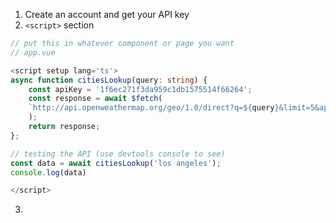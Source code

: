 1. Create an account and get your API key
2.  `<script>` section

```ts
// put this in whatever component or page you want
// app.vue

<script setup lang='ts'>
async function citiesLookup(query: string) {
	const apiKey = '1f6ec271f3da959c1db1575514f66264';
	const response = await $fetch(
	`http://api.openweathermap.org/geo/1.0/direct?q=${query}&limit=5&appid=${apiKey}`
	);
	return response;
};

// testing the API (use devtools console to see)
const data = await citiesLookup('los angeles');
console.log(data)

</script>
```

3. 